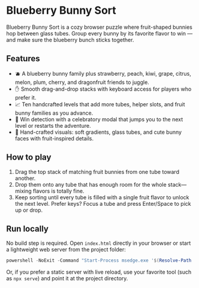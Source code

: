 # Blueberry Bunny Sort

Blueberry Bunny Sort is a cozy browser puzzle where fruit-shaped bunnies hop between glass tubes. Group every bunny by its favorite flavor to win — and make sure the blueberry bunch sticks together.

## Features

- 🫐 A blueberry bunny family plus strawberry, peach, kiwi, grape, citrus, melon, plum, cherry, and dragonfruit friends to juggle.
- ✋ Smooth drag-and-drop stacks with keyboard access for players who prefer it.
- 📈 Ten handcrafted levels that add more tubes, helper slots, and fruit bunny families as you advance.
- 🎯 Win detection with a celebratory modal that jumps you to the next level or restarts the adventure.
- 🌈 Hand-crafted visuals: soft gradients, glass tubes, and cute bunny faces with fruit-inspired details.

## How to play

1. Drag the top stack of matching fruit bunnies from one tube toward another.
2. Drop them onto any tube that has enough room for the whole stack—mixing flavors is totally fine.
3. Keep sorting until every tube is filled with a single fruit flavor to unlock the next level. Prefer keys? Focus a tube and press Enter/Space to pick up or drop.

## Run locally

No build step is required. Open `index.html` directly in your browser or start a lightweight web server from the project folder:

```powershell
powershell -NoExit -Command "Start-Process msedge.exe '$(Resolve-Path ./index.html)'"
```

Or, if you prefer a static server with live reload, use your favorite tool (such as `npx serve`) and point it at the project directory.
